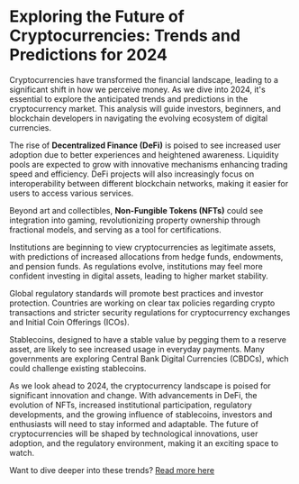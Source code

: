 # Exploring the Future of Cryptocurrencies: Trends and Predictions for 2024

Cryptocurrencies have transformed the financial landscape, leading to a significant shift in how we perceive money. As we dive into 2024, it's essential to explore the anticipated trends and predictions in the cryptocurrency market. This analysis will guide investors, beginners, and blockchain developers in navigating the evolving ecosystem of digital currencies.

The rise of **Decentralized Finance (DeFi)** is poised to see increased user adoption due to better experiences and heightened awareness. Liquidity pools are expected to grow with innovative mechanisms enhancing trading speed and efficiency. DeFi projects will also increasingly focus on interoperability between different blockchain networks, making it easier for users to access various services.

Beyond art and collectibles, **Non-Fungible Tokens (NFTs)** could see integration into gaming, revolutionizing property ownership through fractional models, and serving as a tool for certifications. 

Institutions are beginning to view cryptocurrencies as legitimate assets, with predictions of increased allocations from hedge funds, endowments, and pension funds. As regulations evolve, institutions may feel more confident investing in digital assets, leading to higher market stability.

Global regulatory standards will promote best practices and investor protection. Countries are working on clear tax policies regarding crypto transactions and stricter security regulations for cryptocurrency exchanges and Initial Coin Offerings (ICOs).

Stablecoins, designed to have a stable value by pegging them to a reserve asset, are likely to see increased usage in everyday payments. Many governments are exploring Central Bank Digital Currencies (CBDCs), which could challenge existing stablecoins.

As we look ahead to 2024, the cryptocurrency landscape is poised for significant innovation and change. With advancements in DeFi, the evolution of NFTs, increased institutional participation, regulatory developments, and the growing influence of stablecoins, investors and enthusiasts will need to stay informed and adaptable. The future of cryptocurrencies will be shaped by technological innovations, user adoption, and the regulatory environment, making it an exciting space to watch.

Want to dive deeper into these trends? [Read more here](https://chain-base.xyz/exploring-the-future-of-cryptocurrencies-trends-and-predictions-for-2024)